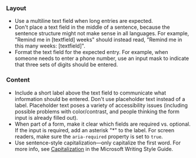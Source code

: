 ### Layout

- Use a multiline text field when long entries are expected.
- Don't place a text field in the middle of a sentence, because the sentence structure might not make sense in all languages. For example, "Remind me in [textfield] weeks" should instead read, "Remind me in this many weeks: [textfield]".
- Format the text field for the expected entry. For example, when someone needs to enter a phone number, use an input mask to indicate that three sets of digits should be entered.

### Content

- Include a short label above the text field to communicate what information should be entered. Don't use placeholder text instead of a label. Placeholder text poses a variety of accessibility issues (including possible problems with color/contrast, and people thinking the form input is already filled out).
- When part of a form, make it clear which fields are required vs. optional. If the input is required, add an asterisk "\*" to the label. For screen readers, make sure the `aria-required` property is set to `true`.
- Use sentence-style capitalization—only capitalize the first word. For more info, see [Capitalization](https://docs.microsoft.com/style-guide/capitalization) in the Microsoft Writing Style Guide.
